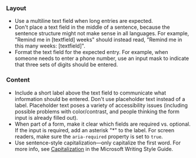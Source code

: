 ### Layout

- Use a multiline text field when long entries are expected.
- Don't place a text field in the middle of a sentence, because the sentence structure might not make sense in all languages. For example, "Remind me in [textfield] weeks" should instead read, "Remind me in this many weeks: [textfield]".
- Format the text field for the expected entry. For example, when someone needs to enter a phone number, use an input mask to indicate that three sets of digits should be entered.

### Content

- Include a short label above the text field to communicate what information should be entered. Don't use placeholder text instead of a label. Placeholder text poses a variety of accessibility issues (including possible problems with color/contrast, and people thinking the form input is already filled out).
- When part of a form, make it clear which fields are required vs. optional. If the input is required, add an asterisk "\*" to the label. For screen readers, make sure the `aria-required` property is set to `true`.
- Use sentence-style capitalization—only capitalize the first word. For more info, see [Capitalization](https://docs.microsoft.com/style-guide/capitalization) in the Microsoft Writing Style Guide.
